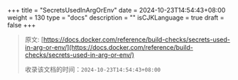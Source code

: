+++
title = "SecretsUsedInArgOrEnv"
date = 2024-10-23T14:54:43+08:00
weight = 130
type = "docs"
description = ""
isCJKLanguage = true
draft = false
+++

> 原文: [https://docs.docker.com/reference/build-checks/secrets-used-in-arg-or-env/](https://docs.docker.com/reference/build-checks/secrets-used-in-arg-or-env/)
>
> 收录该文档的时间：`2024-10-23T14:54:43+08:00`
